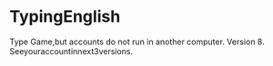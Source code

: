 # TypingEnglish
Type Game,but accounts do not run in another computer.
Version 8.
Seeyouraccountinnext3versions.
